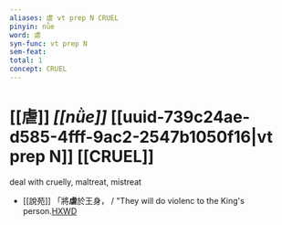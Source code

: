 ```yaml
---
aliases: 虐 vt prep N CRUEL
pinyin: nǜe
word: 虐
syn-func: vt prep N
sem-feat: 
total: 1
concept: CRUEL 
---
```

# [[虐]] *[[nǜe]]*  [[uuid-739c24ae-d585-4fff-9ac2-2547b1050f16|vt prep N]] [[CRUEL]]
deal with cruelly, maltreat, mistreat
 - [[說苑]] 「將**虐**於王身， / "They will do violenc to the King's person.[HXWD](https://hxwd.org/textview.html?location=CH1a0907_CHANT_001-31a.10)